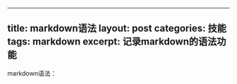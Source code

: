 
---
title: markdown语法
layout: post
categories: 技能
tags: markdown
excerpt: 记录markdown的语法功能
---
markdown语法：

